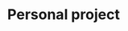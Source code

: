 ---
title: "Personal project"
slug: "personal-project"
thumbnail: '/images/categories/Category-Projet-Perso.png'
rangeHaut: true
rangeBas: false
---